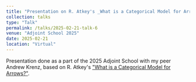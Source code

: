 ```yaml
---
title: "Presentation on R. Atkey's _What is a Categorical Model for Arrows?_"
collection: talks
type: "Talk"
permalink: /talks/2025-02-21-talk-6
venue: "Adjoint School 2025"
date: 2025-02-21
location: "Virtual"
---
```


Presentation done as a part of the 2025 Adjoint School with my peer Andrew Krenz, based on R. Atkey's ["What is a Categorical Model for Arrows?"](https://www.sciencedirect.com/science/article/pii/S157106611100051X).
